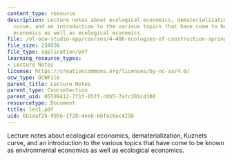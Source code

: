 ```yaml
---
content_type: resource
description: Lecture notes about ecological economics, dematerialization, Kuznets
  curve, and an introduction to the various topics that have come to be known as environmental
  economics as well as ecological economics.
file: /ol-ocw-studio-app/courses/4-406-ecologies-of-construction-spring-2007/6b1aaf2b90561f284eebb6fac6ac4258_lec1.pdf
file_size: 234556
file_type: application/pdf
learning_resource_types:
- Lecture Notes
license: https://creativecommons.org/licenses/by-nc-sa/4.0/
ocw_type: OCWFile
parent_title: Lecture Notes
parent_type: CourseSection
parent_uid: 05599412-7f1f-05ff-c0b5-7afc391cd308
resourcetype: Document
title: lec1.pdf
uid: 6b1aaf2b-9056-1f28-4eeb-b6fac6ac4258
---
```

Lecture notes about ecological economics, dematerialization, Kuznets curve, and an introduction to the various topics that have come to be known as environmental economics as well as ecological economics.